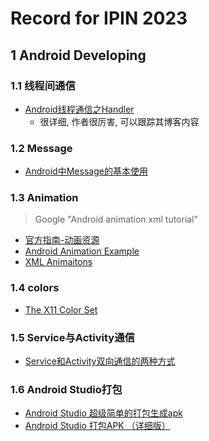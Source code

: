 # Record for IPIN 2023

## 1 Android Developing

### 1.1 线程间通信

- [Android线程通信之Handler](https://blog.csdn.net/xiao_nian/article/details/81011361?spm=1001.2014.3001.5506)
    - 很详细, 作者很厉害, 可以跟踪其博客内容
    
### 1.2 Message

- [Android中Message的基本使用](https://blog.csdn.net/weixin_43778720/article/details/88072118)

### 1.3 Animation

>
> Google "Android animation xml tutorial"
> 

- [官方指南-动画资源](https://developer.android.com/guide/topics/resources/animation-resource#Property)
- [Android Animation Example](https://www.digitalocean.com/community/tutorials/android-animation-example)
- [XML Animaitons](https://www.raywenderlich.com/books/android-animations-by-tutorials/v1.0/chapters/3-xml-animations)

### 1.4 colors

- [The X11 Color Set](http://cng.seas.rochester.edu/CNG/docs/x11color.html)

### 1.5 Service与Activity通信

- [Service和Activity双向通信的两种方式](https://github.com/gitEkko/MyApplication)

### 1.6 Android Studio打包

- [Android Studio 超级简单的打包生成apk](https://blog.csdn.net/woaichimahua/article/details/54427528)
- [Android Studio 打包APK （详细版）](https://blog.csdn.net/qq_38436214/article/details/112288954)
